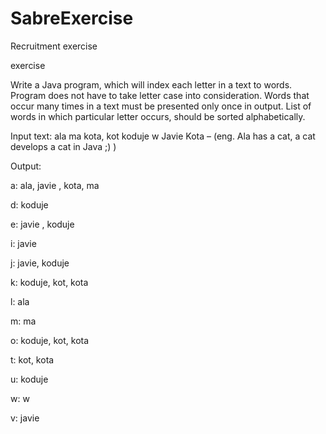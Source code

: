 # SabreExercise
Recruitment exercise

exercise


Write a Java program, which will index each letter in a text to words. Program does not have to take letter case into consideration. Words that occur many times in a text must be presented only once in output. List of words in which particular letter occurs, should be sorted alphabetically.

 

Input text: ala ma kota, kot koduje w Javie Kota – (eng. Ala has a cat, a cat develops a cat in Java ;) )

 

Output:

a: ala, javie , kota, ma

d: koduje

e: javie , koduje

i: javie

j: javie, koduje

k: koduje, kot, kota

l: ala

m: ma

o: koduje, kot, kota

t: kot, kota

u: koduje

w: w

v: javie
